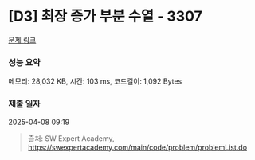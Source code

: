 # [D3] 최장 증가 부분 수열 - 3307 

[문제 링크](https://swexpertacademy.com/main/code/problem/problemDetail.do?contestProbId=AWBOKg-a6l0DFAWr) 

### 성능 요약

메모리: 28,032 KB, 시간: 103 ms, 코드길이: 1,092 Bytes

### 제출 일자

2025-04-08 09:19



> 출처: SW Expert Academy, https://swexpertacademy.com/main/code/problem/problemList.do
